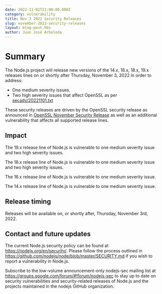 ```yaml
---
date: 2022-11-01T21:00:00.000Z
category: vulnerability
title: Nov 3 2022 Security Releases
slug: november-2022-security-releases
layout: blog-post.hbs
author: Juan José Arboleda
---
```


# Summary

The Node.js project will release new versions of the 14.x, 16.x, 18.x, 19.x
releases lines on or shortly after Thursday, November 3, 2022 in order to address:

* One medium severity issues.
* Two high severity issues that affect OpenSSL as per [secadv/20221101.txt](https://www.openssl.org/news/secadv/20221101.txt)

These security releases are driven by the OpenSSL security release as announced in [OpenSSL November Security Release](https://nodejs.org/en/blog/vulnerability/openssl-november-2022/) as well as an additional vulnerability that affects all supported release lines.

## Impact

The 19.x release line of Node.js is vulnerable to one medium severity issue and two high severity issues.

The 18.x release line of Node.js is vulnerable to one medium severity issue and two high severity issues.

The 16.x release line of Node.js is vulnerable to one medium severity issue.

The 14.x release line of Node.js is vulnerable to one medium severity issue.

## Release timing

Releases will be available on, or shortly after, Thursday, November 3rd, 2022.

## Contact and future updates

The current Node.js security policy can be found at https://nodejs.org/en/security/. Please follow the process outlined in https://github.com/nodejs/node/blob/master/SECURITY.md if you wish to report a vulnerability in Node.js.

Subscribe to the low-volume announcement-only nodejs-sec mailing list at https://groups.google.com/forum/#!forum/nodejs-sec to stay up to date on security vulnerabilities and security-related releases of Node.js and the projects maintained in the nodejs GitHub organization.
